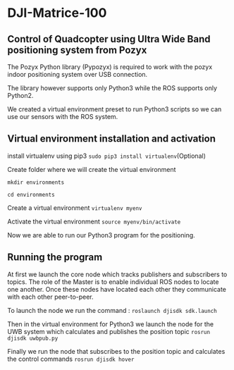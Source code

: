 # DJI-Matrice-100
## Control of Quadcopter using Ultra Wide Band positioning system from Pozyx

The Pozyx Python library (Pypozyx) is required to work with the pozyx indoor positioning system over USB connection. 

The library however supports only Python3 while the ROS supports only Python2.  

We created a virtual environment preset to run Python3 scripts so we can use our sensors with the ROS system.

## Virtual environment installation and activation

install virtualenv using pip3 `sudo pip3 install virtualenv`(Optional)

Create folder where we will create the virtual environment

`mkdir environments`

`cd environments`

Create a virtual environment `virtualenv myenv` 

Activate the virtual environment  `source myenv/bin/activate`

Now we are able to run our Python3 program for the positioning.
##  Running the program
At first we launch the core node which tracks publishers and subscribers to topics. 
The role of the Master is to enable individual ROS nodes to locate one another.
Once these nodes have located each other they communicate with each other peer-to-peer.

To launch the node we run the command : `roslaunch djisdk sdk.launch`

Then in the virtual environment for Python3 we launch the node for the UWB system which calculates and publishes the position topic
`rosrun djisdk uwbpub.py`

Finally we run the node that subscribes to the position topic and calculates the control commands `rosrun djisdk hover`

